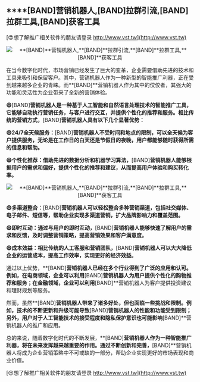 ## ****[BAND]**营销机器人,**[BAND]**拉群引流,**[BAND]**拉群工具,**[BAND]**获客工具**

[😍想了解推广相关软件的朋友请登录 http://www.vst.tw](http://www.vst.tw)

 <center><img src="https://vst.tw/MP4/tuiguang/png/6.png" alt="**[BAND]**营销机器人,**[BAND]**拉群引流,**[BAND]**拉群工具,**[BAND]**获客工具"></center>

在当今数字化时代，市场营销已经发生了巨大的变革，企业需要借助先进的技术和工具来吸引和保留客户。其中，营销机器人作为一种新型的智能推广利器，正在受到越来越多企业的青睐。而**[BAND]**营销机器人作为其中的佼佼者，其强大的功能和灵活性为企业带来了全新的营销体验。

**😄**[BAND]**营销机器人是一种基于人工智能和自然语言处理技术的智能推广工具，它能够自动执行营销任务，与客户进行交互，并提供个性化的推荐和服务。相比传统的营销方式，**[BAND]**营销机器人具有以下几个显著优势：**

**😄24/7全天候服务：**[BAND]**营销机器人不受时间和地点的限制，可以全天候为客户提供服务，无论是在工作日的白天还是节假日的夜晚，用户都能够随时获得所需的信息和帮助。**

**😄个性化推荐：借助先进的数据分析和机器学习算法，**[BAND]**营销机器人能够根据用户的需求和偏好，提供个性化的推荐和建议，从而提高用户体验和购买转化率。**

 <center><img src="https://vst.tw/MP4/tuiguang/png/5.png" alt="**[BAND]**营销机器人,**[BAND]**拉群引流,**[BAND]**拉群工具,**[BAND]**获客工具"></center>

**😄多渠道整合：**[BAND]**营销机器人可以轻松整合多种营销渠道，包括社交媒体、电子邮件、短信等，帮助企业实现多渠道营销，扩大品牌影响力和覆盖范围。**

**😄即时互动：通过与用户的即时互动，**[BAND]**营销机器人能够快速了解用户的需求和反馈，及时调整营销策略，提高营销效果和客户满意度。**

**😄成本效益：相比传统的人工客服和营销团队，**[BAND]**营销机器人可以大大降低企业的运营成本，提高工作效率，实现更好的经济效益。**

通过以上优势，**[BAND]**营销机器人已经在多个行业得到了广泛的应用和认可。例如，在电商领域，企业可以利用**[BAND]**营销机器人为用户提供个性化的购物推荐和服务；在金融领域，企业可以利用**[BAND]**营销机器人为客户提供投资建议和理财规划等服务。

然而，虽然**[BAND]**营销机器人带来了诸多好处，但也面临一些挑战和限制。例如，技术的不断更新和升级可能导致**[BAND]**营销机器人的性能和功能受到限制；另外，用户对于人工智能技术的接受程度和隐私保护意识也可能影响**[BAND]**营销机器人的推广和应用。

总的来说，随着数字化时代的不断发展，**[BAND]**营销机器人作为一种智能推广利器，将在未来发挥越来越重要的作用。通过不断创新和完善，**[BAND]**营销机器人将成为企业营销策略中不可或缺的一部分，帮助企业实现更好的市场表现和商业价值。

[😍想了解推广相关软件的朋友请登录 http://www.vst.tw](http://www.vst.tw)



